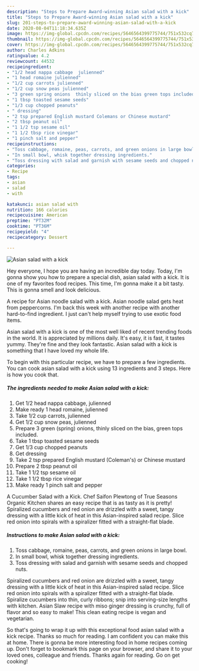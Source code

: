 ```yaml
---
description: "Steps to Prepare Award-winning Asian salad with a kick"
title: "Steps to Prepare Award-winning Asian salad with a kick"
slug: 201-steps-to-prepare-award-winning-asian-salad-with-a-kick
date: 2020-08-04T11:18:34.635Z
image: https://img-global.cpcdn.com/recipes/5646564399775744/751x532cq70/asian-salad-with-a-kick-recipe-main-photo.jpg
thumbnail: https://img-global.cpcdn.com/recipes/5646564399775744/751x532cq70/asian-salad-with-a-kick-recipe-main-photo.jpg
cover: https://img-global.cpcdn.com/recipes/5646564399775744/751x532cq70/asian-salad-with-a-kick-recipe-main-photo.jpg
author: Charles Adkins
ratingvalue: 4.2
reviewcount: 44532
recipeingredient:
- "1/2 head nappa cabbage  julienned"
- "1 head romaine julienned"
- "1/2 cup carrots julienned"
- "1/2 cup snow peas julienned"
- "3 green spring onions  thinly sliced on the bias green tops included"
- "1 tbsp toasted sesame seeds"
- "1/3 cup chopped peanuts"
- " dressing"
- "2 tsp prepared English mustard Colemans or Chinese mustard"
- "2 tbsp peanut oil"
- "1 1/2 tsp sesame oil"
- "1 1/2 tbsp rice vinegar"
- "1 pinch salt and pepper"
recipeinstructions:
- "Toss cabbage, romaine, peas, carrots, and green onions in large bowl."
- "In small bowl, whisk together dressing ingredients."
- "Toss dressing with salad and garnish with sesame seeds and chopped nuts."
categories:
- Recipe
tags:
- asian
- salad
- with

katakunci: asian salad with 
nutrition: 166 calories
recipecuisine: American
preptime: "PT32M"
cooktime: "PT36M"
recipeyield: "4"
recipecategory: Dessert

---
```



![Asian salad with a kick](https://img-global.cpcdn.com/recipes/5646564399775744/751x532cq70/asian-salad-with-a-kick-recipe-main-photo.jpg)

Hey everyone, I hope you are having an incredible day today. Today, I'm gonna show you how to prepare a special dish, asian salad with a kick. It is one of my favorites food recipes. This time, I'm gonna make it a bit tasty. This is gonna smell and look delicious.

A recipe for Asian noodle salad with a kick. Asian noodle salad gets heat from peppercorns. I&#39;m back this week with another recipe with another hard-to-find ingredient. I just can&#39;t help myself trying to use exotic food items.

Asian salad with a kick is one of the most well liked of recent trending foods in the world. It is appreciated by millions daily. It's easy, it is fast, it tastes yummy. They're fine and they look fantastic. Asian salad with a kick is something that I have loved my whole life.


To begin with this particular recipe, we have to prepare a few ingredients. You can cook asian salad with a kick using 13 ingredients and 3 steps. Here is how you cook that.

<!--inarticleads1-->

##### The ingredients needed to make Asian salad with a kick:

1. Get 1/2 head nappa cabbage,  julienned
1. Make ready 1 head romaine, julienned
1. Take 1/2 cup carrots, julienned
1. Get 1/2 cup snow peas, julienned
1. Prepare 3 green (spring) onions,  thinly sliced on the bias, green tops included.
1. Take 1 tbsp toasted sesame seeds
1. Get 1/3 cup chopped peanuts
1. Get  dressing
1. Take 2 tsp prepared English mustard (Coleman&#39;s) or Chinese mustard
1. Prepare 2 tbsp peanut oil
1. Take 1 1/2 tsp sesame oil
1. Take 1 1/2 tbsp rice vinegar
1. Make ready 1 pinch salt and pepper


A Cucumber Salad with a Kick. Chef Saifon Plewtong of True Seasons Organic Kitchen shares an easy recipe that is as tasty as it is pretty! Spiralized cucumbers and red onion are drizzled with a sweet, tangy dressing with a little kick of heat in this Asian-inspired salad recipe. Slice red onion into spirals with a spiralizer fitted with a straight-flat blade. 

<!--inarticleads2-->

##### Instructions to make Asian salad with a kick:

1. Toss cabbage, romaine, peas, carrots, and green onions in large bowl.
1. In small bowl, whisk together dressing ingredients.
1. Toss dressing with salad and garnish with sesame seeds and chopped nuts.


Spiralized cucumbers and red onion are drizzled with a sweet, tangy dressing with a little kick of heat in this Asian-inspired salad recipe. Slice red onion into spirals with a spiralizer fitted with a straight-flat blade. Spiralize cucumbers into thin, curly ribbons; snip into serving-size lengths with kitchen. Asian Slaw recipe with miso ginger dressing is crunchy, full of flavor and so easy to make! This clean eating recipe is vegan and vegetarian. 

So that's going to wrap it up with this exceptional food asian salad with a kick recipe. Thanks so much for reading. I am confident you can make this at home. There is gonna be more interesting food in home recipes coming up. Don't forget to bookmark this page on your browser, and share it to your loved ones, colleague and friends. Thanks again for reading. Go on get cooking!
